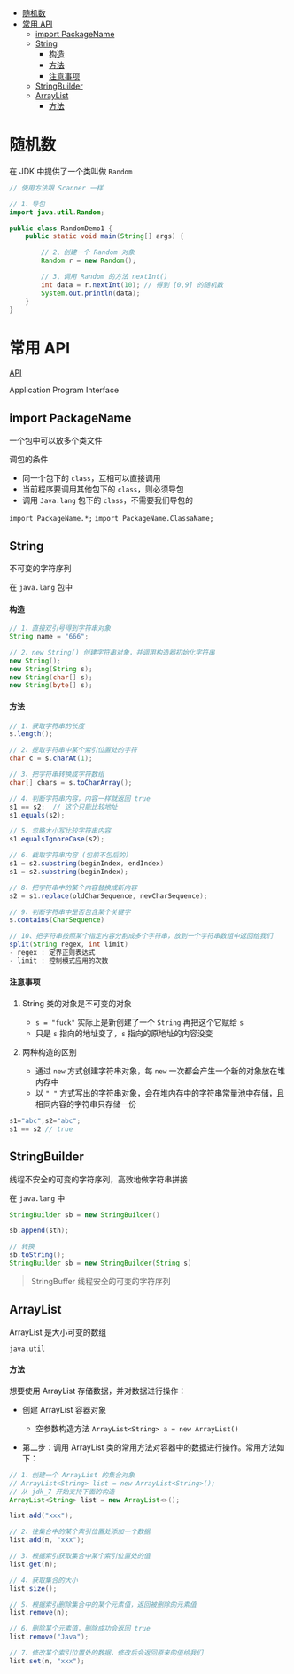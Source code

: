 - [随机数](#随机数)
- [常用 API](#常用-api)
  - [import PackageName](#import-packagename)
  - [String](#string)
      - [构造](#构造)
      - [方法](#方法)
      - [注意事项](#注意事项)
  - [StringBuilder](#stringbuilder)
  - [ArrayList](#arraylist)
      - [方法](#方法-1)

# 随机数

在 JDK 中提供了一个类叫做 `Random`

```java
// 使用方法跟 Scanner 一样

// 1、导包
import java.util.Random;

public class RandomDemo1 {
    public static void main(String[] args) {

        // 2、创建一个 Random 对象
        Random r = new Random();

        // 3、调用 Random 的方法 nextInt()
        int data = r.nextInt(10); // 得到 [0,9] 的随机数
        System.out.println(data);
    }
}
```

# 常用 API

[API](./assets/JDk_API)

Application Program Interface

## import PackageName

一个包中可以放多个类文件

调包的条件

- 同一个包下的 `class`，互相可以直接调用
- 当前程序要调用其他包下的 `class`，则必须导包
- 调用 `Java.lang` 包下的 `class`，不需要我们导包的

`import PackageName.*;`
`import PackageName.ClassaName;`

## String

不可变的字符序列

在 `java.lang` 包中

#### 构造

```java
// 1、直接双引号得到字符串对象
String name = "666";

// 2、new String() 创建字符串对象，并调用构造器初始化字符串 
new String();
new String(String s);
new String(char[] s);
new String(byte[] s);
```

#### 方法

```java
// 1、获取字符串的长度
s.length();

// 2、提取字符串中某个索引位置处的字符
char c = s.charAt(1);

// 3、把字符串转换成字符数组
char[] chars = s.toCharArray();

// 4、判断字符串内容，内容一样就返回 true
s1 == s2;  // 这个只能比较地址
s1.equals(s2); 

// 5、忽略大小写比较字符串内容
s1.equalsIgnoreCase(s2);

// 6、截取字符串内容 (包前不包后的)
s1 = s2.substring(beginIndex, endIndex)
s1 = s2.substring(beginIndex);

// 8、把字符串中的某个内容替换成新内容
s2 = s1.replace(oldCharSequence, newCharSequence);

// 9、判断字符串中是否包含某个关键字
s.contains(CharSequence)

// 10、把字符串按照某个指定内容分割成多个字符串，放到一个字符串数组中返回给我们
split(String regex, int limit)
- regex : 定界正则表达式
- limit : 控制模式应用的次数
```

#### 注意事项


1. String 类的对象是不可变的对象
   - `s = "fuck"` 实际上是新创建了一个 `String` 再把这个它赋给 `s`
   - 只是 `s` 指向的地址变了，`s` 指向的原地址的内容没变

2. 两种构造的区别
   - 通过 `new` 方式创建字符串对象，每 `new` 一次都会产生一个新的对象放在堆内存中
   - 以 `" "` 方式写出的字符串对象，会在堆内存中的字符串常量池中存储，且相同内容的字符串只存储一份

```java
s1="abc",s2="abc";
s1 == s2 // true
```

## StringBuilder

线程不安全的可变的字符序列，高效地做字符串拼接


在 `java.lang` 中

```java
StringBuilder sb = new StringBuilder()

sb.append(sth);

// 转换
sb.toString();
StringBuilder sb = new StringBuilder(String s)
```

> StringBuffer 线程安全的可变的字符序列


## ArrayList

ArrayList 是大小可变的数组

`java.util`

#### 方法

想要使用 ArrayList 存储数据，并对数据进行操作：

- 创建 ArrayList 容器对象
  - 空参数构造方法 `ArrayList<String> a = new ArrayList()`

- 第二步：调用 ArrayList 类的常用方法对容器中的数据进行操作。常用方法如下：

```java
// 1、创建一个 ArrayList 的集合对象
// ArrayList<String> list = new ArrayList<String>();
// 从 jdk_7 开始支持下面的构造
ArrayList<String> list = new ArrayList<>();

list.add("xxx");

// 2、往集合中的某个索引位置处添加一个数据
list.add(n, "xxx");

// 3、根据索引获取集合中某个索引位置处的值
list.get(n);

// 4、获取集合的大小
list.size();

// 5、根据索引删除集合中的某个元素值，返回被删除的元素值
list.remove(n);

// 6、删除某个元素值，删除成功会返回 true
list.remove("Java");

// 7、修改某个索引位置处的数据，修改后会返回原来的值给我们
list.set(n, "xxx");
```
